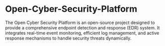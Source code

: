 # Open-Cyber-Security-Platform
The Open Cyber Security Platform is an open-source project designed to provide a comprehensive endpoint detection and response (EDR) system. It integrates real-time event monitoring, efficient log management, and active response mechanisms to handle security threats dynamically.
